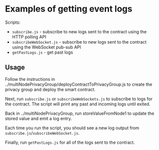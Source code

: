 # Examples of getting event logs

Scripts:
- `subscribe.js` - subscribe to new logs sent to the contract using the HTTP polling API
- `subscribeWebSocket.js` - subscribe to new logs sent to the contract using the WebSocket pub-sub API
- `getPastLogs.js` - get past logs

## Usage
Follow the instructions in ../multiNodePrivacyGroup/deployContractToPrivacyGroup.js to create the privacy group and deploy the smart contract.

Next, run `subscribe.js` or `subscribeWebSockets.js` to subscribe to logs for the contract. The script will print any past and incoming logs until exited.

Back in ../multiNodePrivacyGroup, run storeValueFromNode1 to update the stored value and emit a log entry. 

Each time you run the script, you should see a new log output from `subscribe.js`/`subscribeWebSocket.js`.

Finally, run `getPastLogs.js` for all of the logs sent to the contract.
